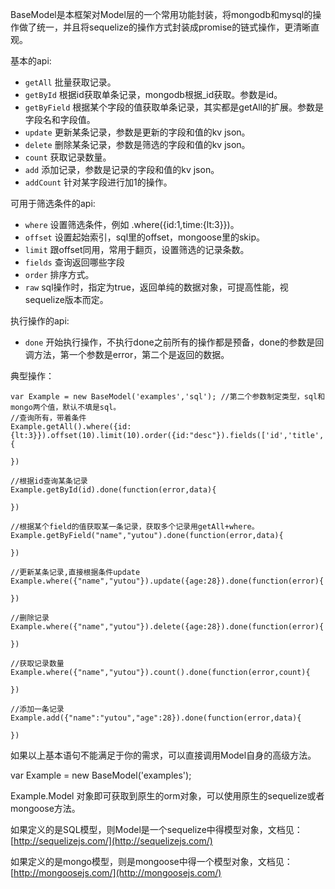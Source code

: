 
BaseModel是本框架对Model层的一个常用功能封装，将mongodb和mysql的操作做了统一，并且将sequelize的操作方式封装成promise的链式操作，更清晰直观。

基本的api:

 - `getAll` 批量获取记录。
 - `getById` 根据id获取单条记录，mongodb根据_id获取。参数是id。
 - `getByField` 根据某个字段的值获取单条记录，其实都是getAll的扩展。参数是 字段名和字段值。
 - `update` 更新某条记录，参数是更新的字段和值的kv json。
 - `delete` 删除某条记录，参数是筛选的字段和值的kv json。
 - `count` 获取记录数量。
 - `add` 添加记录，参数是记录的字段和值的kv json。
 - `addCount` 针对某字段进行加1的操作。

可用于筛选条件的api:

 - `where` 设置筛选条件，例如 .where({id:1,time:{lt:3}})。
 - `offset` 设置起始索引，sql里的offset，mongoose里的skip。
 - `limit` 跟offset同用，常用于翻页，设置筛选的记录条数。
 - `fields` 查询返回哪些字段
 - `order` 排序方式。
 - `raw` sql操作时，指定为true，返回单纯的数据对象，可提高性能，视sequelize版本而定。

执行操作的api:

 - `done` 开始执行操作，不执行done之前所有的操作都是预备，done的参数是回调方法，第一个参数是error，第二个是返回的数据。

典型操作：

```
var Example = new BaseModel('examples','sql'); //第二个参数制定类型，sql和mongo两个值，默认不填是sql。
//查询所有，带着条件
Example.getAll().where({id:{lt:3}}).offset(10).limit(10).order({id:"desc"}).fields(['id','title','content']).done(function(error,datas){

})

//根据id查询某条记录
Example.getById(id).done(function(error,data){
    
})

//根据某个field的值获取某一条记录，获取多个记录用getAll+where。
Example.getByField("name","yutou").done(function(error,data){
    
})

//更新某条记录,直接根据条件update
Example.where({"name","yutou"}).update({age:28}).done(function(error){
    
})

//删除记录
Example.where({"name","yutou"}).delete({age:28}).done(function(error){
    
})

//获取记录数量
Example.where({"name","yutou"}).count().done(function(error,count){
    
})

//添加一条记录
Example.add({"name":"yutou","age":28}).done(function(error,data){
    
})
```

如果以上基本语句不能满足于你的需求，可以直接调用Model自身的高级方法。

var Example = new BaseModel('examples');

Example.Model 对象即可获取到原生的orm对象，可以使用原生的sequelize或者mongoose方法。

如果定义的是SQL模型，则Model是一个sequelize中得模型对象，文档见：[http://sequelizejs.com/](http://sequelizejs.com/)

如果定义的是mongo模型，则是mongoose中得一个模型对象，文档见：[http://mongoosejs.com/](http://mongoosejs.com/)



